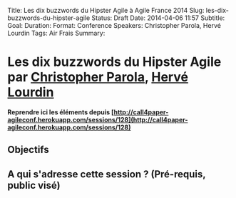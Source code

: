 Title: Les dix buzzwords du Hipster Agile à Agile France 2014 
Slug: les-dix-buzzwords-du-hipster-agile
Status: Draft
Date: 2014-04-06 11:57
Subtitle: 
Goal: 
Duration: 
Format: Conference
Speakers: Christopher Parola, Hervé Lourdin
Tags: Air Frais
Summary: 


# Les dix buzzwords du Hipster Agile par [Christopher Parola](../bios/christopher-parola.html), [Hervé Lourdin](../bios/herve-lourdin.html)

**Reprendre ici les éléments depuis [http://call4paper-agileconf.herokuapp.com/sessions/128](http://call4paper-agileconf.herokuapp.com/sessions/128)**
## Objectifs

## A qui s'adresse cette session ? (Pré-requis, public visé)


